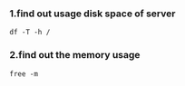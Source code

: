 ### 1.find out usage disk space of server  
```shell script
df -T -h /
```

### 2.find out the memory usage
```shell script
free -m
```